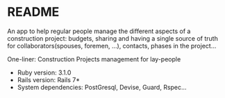 # README

An app to help regular people manage the different aspects of a construction project: budgets, sharing and having a single source of truth for collaborators(spouses, foremen, ...), contacts, phases in the project... 

One-liner: Construction Projects management for lay-people

* Ruby version: 3.1.0
* Rails version: Rails 7* 
* System dependencies: PostGresql, Devise, Guard, Rspec...

